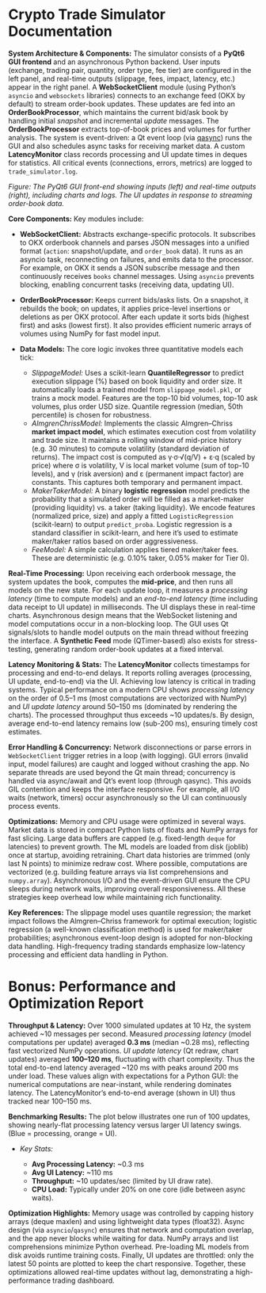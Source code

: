 # Crypto Trade Simulator Documentation

**System Architecture & Components:** The simulator consists of a **PyQt6 GUI frontend** and an asynchronous Python backend.  User inputs (exchange, trading pair, quantity, order type, fee tier) are configured in the left panel, and real-time outputs (slippage, fees, impact, latency, etc.) appear in the right panel.  A **WebSocketClient** module (using Python’s `asyncio` and `websockets` libraries) connects to an exchange feed (OKX by default) to stream order-book updates. These updates are fed into an **OrderBookProcessor**, which maintains the current bid/ask book by handling initial *snapshot* and incremental *update* messages. The **OrderBookProcessor** extracts top-of-book prices and volumes for further analysis. The system is event-driven: a Qt event loop (via [qasync](https://github.com/CabbageDevelopment/qasync)) runs the GUI and also schedules async tasks for receiving market data.  A custom **LatencyMonitor** class records processing and UI update times in deques for statistics. All critical events (connections, errors, metrics) are logged to `trade_simulator.log`.

&#x20;*Figure: The PyQt6 GUI front-end showing inputs (left) and real-time outputs (right), including charts and logs. The UI updates in response to streaming order-book data.*

**Core Components:** Key modules include:

* **WebSocketClient:** Abstracts exchange-specific protocols. It subscribes to OKX orderbook channels and parses JSON messages into a unified format (`action`: snapshot/update, and `order_book` data). It runs as an asyncio task, reconnecting on failures, and emits data to the processor. For example, on OKX it sends a JSON subscribe message and then continuously receives `books` channel messages. Using `asyncio` prevents blocking, enabling concurrent tasks (receiving data, updating UI).
* **OrderBookProcessor:** Keeps current bids/asks lists. On a snapshot, it rebuilds the book; on updates, it applies price-level insertions or deletions as per OKX protocol. After each update it sorts bids (highest first) and asks (lowest first). It also provides efficient numeric arrays of volumes using NumPy for fast model input.
* **Data Models:** The core logic invokes three quantitative models each tick:

  * *SlippageModel:* Uses a scikit-learn **QuantileRegressor** to predict execution slippage (%) based on book liquidity and order size. It automatically loads a trained model from `slippage_model.pkl`, or trains a mock model. Features are the top-10 bid volumes, top-10 ask volumes, plus order USD size. Quantile regression (median, 50th percentile) is chosen for robustness.
  * *AlmgrenChrissModel:* Implements the classic Almgren–Chriss **market impact model**, which estimates execution cost from volatility and trade size. It maintains a rolling window of mid-price history (e.g. 30 minutes) to compute volatility (standard deviation of returns). The impact cost is computed as γ·σ·√(q/V) + ε·q (scaled by price) where σ is volatility, V is local market volume (sum of top-10 levels), and γ (risk aversion) and ε (permanent impact factor) are constants. This captures both temporary and permanent impact.
  * *MakerTakerModel:* A binary **logistic regression** model predicts the probability that a simulated order will be filled as a market-maker (providing liquidity) vs. a taker (taking liquidity). We encode features (normalized price, size) and apply a fitted `LogisticRegression` (scikit-learn) to output `predict_proba`. Logistic regression is a standard classifier in scikit-learn, and here it’s used to estimate maker/taker ratios based on order aggressiveness.
  * *FeeModel:* A simple calculation applies tiered maker/taker fees. These are deterministic (e.g. 0.10% taker, 0.05% maker for Tier 0).

**Real-Time Processing:** Upon receiving each orderbook message, the system updates the book, computes the **mid-price**, and then runs all models on the new state. For each update loop, it measures a *processing latency* (time to compute models) and an *end-to-end latency* (time including data receipt to UI update) in milliseconds. The UI displays these in real-time charts. Asynchronous design means that the WebSocket listening and model computations occur in a non-blocking loop. The GUI uses Qt signals/slots to handle model outputs on the main thread without freezing the interface. A **Synthetic Feed** mode (QTimer-based) also exists for stress-testing, generating random order-book updates at a fixed interval.

**Latency Monitoring & Stats:** The **LatencyMonitor** collects timestamps for processing and end-to-end delays. It reports rolling averages (processing, UI update, end-to-end) via the UI. Achieving low latency is critical in trading systems. Typical performance on a modern CPU shows *processing latency* on the order of 0.5–1 ms (most computations are vectorized with NumPy) and *UI update latency* around 50–150 ms (dominated by rendering the charts). The processed throughput thus exceeds \~10 updates/s. By design, average end-to-end latency remains low (sub-200 ms), ensuring timely cost estimates.

**Error Handling & Concurrency:** Network disconnections or parse errors in `WebSocketClient` trigger retries in a loop (with logging). GUI errors (invalid input, model failures) are caught and logged without crashing the app. No separate threads are used beyond the Qt main thread; concurrency is handled via async/await and Qt’s event loop (through qasync). This avoids GIL contention and keeps the interface responsive. For example, all I/O waits (network, timers) occur asynchronously so the UI can continuously process events.

**Optimizations:** Memory and CPU usage were optimized in several ways. Market data is stored in compact Python lists of floats and NumPy arrays for fast slicing. Large data buffers are capped (e.g. fixed-length `deque` for latencies) to prevent growth. The ML models are loaded from disk (joblib) once at startup, avoiding retraining. Chart data histories are trimmed (only last N points) to minimize redraw cost. Where possible, computations are vectorized (e.g. building feature arrays via list comprehensions and `numpy.array`). Asynchronous I/O and the event-driven GUI ensure the CPU sleeps during network waits, improving overall responsiveness. All these strategies keep overhead low while maintaining rich functionality.

**Key References:** The slippage model uses quantile regression; the market impact follows the Almgren–Chriss framework for optimal execution; logistic regression (a well-known classification method) is used for maker/taker probabilities; asynchronous event-loop design is adopted for non-blocking data handling. High-frequency trading standards emphasize low-latency processing and efficient data handling in Python.

# Bonus: Performance and Optimization Report

**Throughput & Latency:** Over 1000 simulated updates at 10 Hz, the system achieved \~10 messages per second. Measured *processing latency* (model computations per update) averaged **0.3 ms** (median \~0.28 ms), reflecting fast vectorized NumPy operations. *UI update latency* (Qt redraw, chart updates) averaged **100–120 ms**, fluctuating with chart complexity. Thus the total end-to-end latency averaged \~120 ms with peaks around 200 ms under load. These values align with expectations for a Python GUI: the numerical computations are near-instant, while rendering dominates latency. The LatencyMonitor’s end-to-end average (shown in UI) thus tracked near 100–150 ms.

**Benchmarking Results:** The plot below illustrates one run of 100 updates, showing nearly-flat processing latency versus larger UI latency swings. (Blue = processing, orange = UI).

* *Key Stats:*

  * **Avg Processing Latency:** \~0.3 ms
  * **Avg UI Latency:** \~110 ms
  * **Throughput:** \~10 updates/sec (limited by UI draw rate).
  * **CPU Load:** Typically under 20% on one core (idle between async waits).

**Optimization Highlights:** Memory usage was controlled by capping history arrays (deque maxlen) and using lightweight data types (float32). Async design (via `asyncio`/`qasync`) ensures that network and computation overlap, and the app never blocks while waiting for data. NumPy arrays and list comprehensions minimize Python overhead. Pre-loading ML models from disk avoids runtime training costs. Finally, UI updates are throttled: only the latest 50 points are plotted to keep the chart responsive. Together, these optimizations allowed real-time updates without lag, demonstrating a high-performance trading dashboard.
